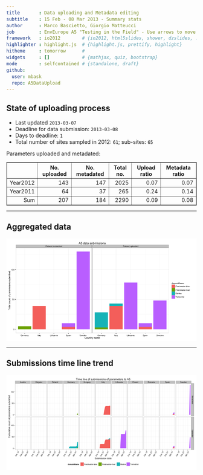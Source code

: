 ```yaml
---
title       : Data uploading and Metadata editing
subtitle    : 15 Feb - 08 Mar 2013 - Summary stats
author      : Marco Bascietto, Giorgio Matteucci
job         : EnvEurope A5 "Testing in the Field" - Use arrows to move between slides
framework   : io2012        # {io2012, html5slides, shower, dzslides, ...}
highlighter : highlight.js  # {highlight.js, prettify, highlight}
hitheme     : tomorrow      # 
widgets     : []            # {mathjax, quiz, bootstrap}
mode        : selfcontained # {standalone, draft}
github:
  user: mbask
  repo: A5DataUpload
---
```













## State of uploading process

* Last updated ``2013-03-07``
* Deadline for data submission: `2013-03-08`
* Days to deadline: ``1``
* Total number of sites sampled in 2012: ``61``; sub-sites: ``65``

Parameters uploaded and metadated:
<!-- html table generated in R 2.15.3 by xtable 1.7-0 package -->
<!-- Thu Mar  7 11:30:26 2013 -->
<TABLE border=1>
<TR> <TH>  </TH> <TH> No. uploaded </TH> <TH> No. metadated </TH> <TH> Total no. </TH> <TH> Upload ratio </TH> <TH> Metadata ratio </TH>  </TR>
  <TR> <TD align="right"> Year2012 </TD> <TD align="right"> 143 </TD> <TD align="right"> 147 </TD> <TD align="right"> 2025 </TD> <TD align="right"> 0.07 </TD> <TD align="right"> 0.07 </TD> </TR>
  <TR> <TD align="right"> Year2011 </TD> <TD align="right">  64 </TD> <TD align="right">  37 </TD> <TD align="right"> 265 </TD> <TD align="right"> 0.24 </TD> <TD align="right"> 0.14 </TD> </TR>
  <TR> <TD align="right"> Sum </TD> <TD align="right"> 207 </TD> <TD align="right"> 184 </TD> <TD align="right"> 2290 </TD> <TD align="right"> 0.09 </TD> <TD align="right"> 0.08 </TD> </TR>
   </TABLE>





---

## Aggregated data

![plot of chunk aggrDataByDomain](figure/A5DAMU-1aggrDataByDomain.png) 


---

## Submissions time line trend
 

![plot of chunk timeLineChart](figure/A5DAMU-1timeLineChart.png) 







